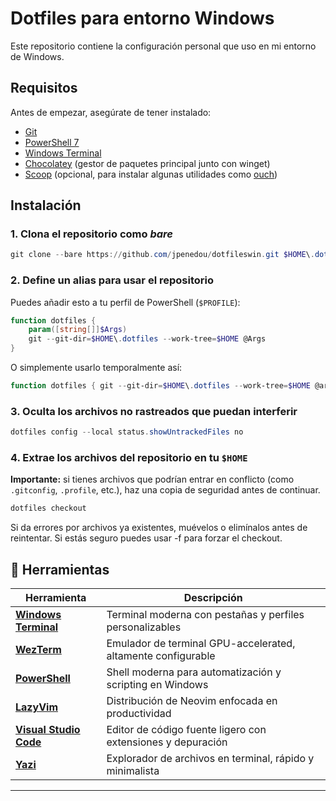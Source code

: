 # Dotfiles para entorno Windows

Este repositorio contiene la configuración personal que uso en mi entorno de Windows.

## Requisitos

Antes de empezar, asegúrate de tener instalado:

- [Git](https://git-scm.com/)
- [PowerShell 7](https://learn.microsoft.com/en-us/powershell/)
- [Windows Terminal](https://aka.ms/terminal)
- [Chocolatey](https://chocolatey.org/) (gestor de paquetes principal junto con winget)
- [Scoop](https://scoop.sh/) (opcional, para instalar algunas utilidades como [ouch](https://github.com/ouch-org/ouch?tab=readme-ov-file#installation))

## Instalación

### 1. Clona el repositorio como *bare*

```powershell
git clone --bare https://github.com/jpenedou/dotfileswin.git $HOME\.dotfiles
```

### 2. Define un alias para usar el repositorio

Puedes añadir esto a tu perfil de PowerShell (`$PROFILE`):

```powershell
function dotfiles {
    param([string[]]$Args)
    git --git-dir=$HOME\.dotfiles --work-tree=$HOME @Args
}
```

O simplemente usarlo temporalmente así:

```powershell
function dotfiles { git --git-dir=$HOME\.dotfiles --work-tree=$HOME @args }
```

### 3. Oculta los archivos no rastreados que puedan interferir

```powershell
dotfiles config --local status.showUntrackedFiles no
```

### 4. Extrae los archivos del repositorio en tu `$HOME`

**Importante:** si tienes archivos que podrían entrar en conflicto (como `.gitconfig`, `.profile`, etc.), haz una copia de seguridad antes de continuar.

```powershell
dotfiles checkout
```

Si da errores por archivos ya existentes, muévelos o elimínalos antes de reintentar. Si estás seguro puedes usar -f para forzar el checkout.

## 🧰 Herramientas

| Herramienta              | Descripción                                                                                         |
|--------------------------|-----------------------------------------------------------------------------------------------------|
| [**Windows Terminal**](https://aka.ms/terminal) | Terminal moderna con pestañas y perfiles personalizables                          |
| [**WezTerm**](https://wezfurlong.org/wezterm/)        | Emulador de terminal GPU-accelerated, altamente configurable                         |
| [**PowerShell**](https://learn.microsoft.com/en-us/powershell/) | Shell moderna para automatización y scripting en Windows                   |
| [**LazyVim**](https://lazyvim.github.io/)             | Distribución de Neovim enfocada en productividad                                       |
| [**Visual Studio Code**](https://code.visualstudio.com/) | Editor de código fuente ligero con extensiones y depuración                       |
| [**Yazi**](https://yazi-rs.github.io/)                | Explorador de archivos en terminal, rápido y minimalista                              |

---

